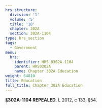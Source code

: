 ```yaml
---
hrs_structure:
  division: '1'
  volume: '5'
  title: '18'
  chapter: 302A
  section: 302A-1104
type: hrs_section
tags:
  - Government
menu:
  hrs:
    identifier: HRS_0302A-1104
    parent: HRS0302A
    name: Chapter 302A Education
weight: 64810
title: Education
full_title: Chapter 302A Education
---
```

**§302A-1104 REPEALED.** L 2012, c 133, §54.
